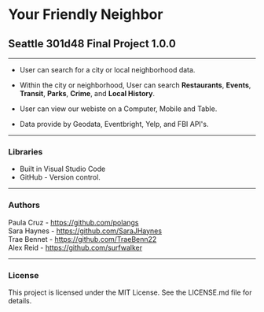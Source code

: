 
# Your Friendly Neighbor

## Seattle 301d48 Final Project 1.0.0
***
- User can search for a city or local neighborhood data.  

- Within the city or neighborhood, User can search **Restaurants**, **Events**, **Transit**, **Parks**, **Crime**, and **Local History**.   

- User can view our webiste on a Computer, Mobile and Table.    

- Data provide by Geodata, Eventbright, Yelp, and FBI API's.   

***


### Libraries  

- Built in Visual Studio Code
- GitHub - Version control.
***  

### Authors  
Paula Cruz -  https://github.com/polangs  
Sara Haynes - https://github.com/SaraJHaynes  
Trae Bennet - https://github.com/TraeBenn22  
Alex Reid - https://github.com/surfwalker  
***


### License
This project is licensed under the MIT License. See the LICENSE.md file for details.